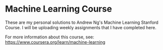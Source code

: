 # Machine Learning Course

These are my personal solutions to Andrew Ng's Machine Learning Stanford Course.
I will be uploading weekly assignments that I have completed here.

For more information about this course, see: https://www.coursera.org/learn/machine-learning
